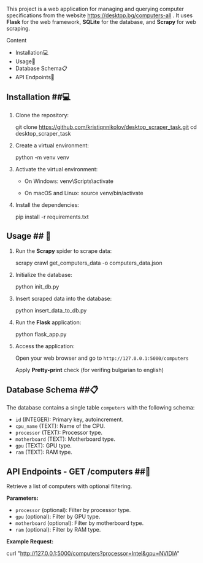 This project is a web application for managing and querying computer specifications from the website https://desktop.bg/computers-all .
It uses **Flask** for the web framework, **SQLite** for the database, and **Scrapy** for web scraping.

Content

- Installation💻
- Usage🚀
- Database Schema📋
- API Endpoints📡

## Installation ##💻

1. Clone the repository:

    git clone https://github.com/kristiqnnikolov/desktop_scraper_task.git
    cd desktop_scraper_task

2. Create a virtual environment:

    python -m venv venv


3. Activate the virtual environment:

    - On Windows:
      venv\Scripts\activate

    - On macOS and Linux:
      source venv/bin/activate


4. Install the dependencies:

    pip install -r requirements.txt


## Usage ## 🚀

1. Run the **Scrapy** spider to scrape data:

    scrapy crawl get_computers_data -o computers_data.json


2. Initialize the database:

    python init_db.py


3. Insert scraped data into the database:

    python insert_data_to_db.py


4. Run the **Flask** application:

    python flask_app.py


5. Access the application:

   Open your web browser and go to `http://127.0.0.1:5000/computers`
   
   Apply **Pretty-print** check (for verifing bulgarian to english)


## Database Schema ##📋

The database contains a single table `computers` with the following schema:

- `id` (INTEGER): Primary key, autoincrement.
- `cpu_name` (TEXT): Name of the CPU.
- `processor` (TEXT): Processor type.
- `motherboard` (TEXT): Motherboard type.
- `gpu` (TEXT): GPU type.
- `ram` (TEXT): RAM type.

## API Endpoints - GET /computers ##📡

Retrieve a list of computers with optional filtering.

**Parameters:**

- `processor` (optional): Filter by processor type.
- `gpu` (optional): Filter by GPU type.
- `motherboard` (optional): Filter by motherboard type.
- `ram` (optional): Filter by RAM type.

**Example Request:**

curl "http://127.0.0.1:5000/computers?processor=Intel&gpu=NVIDIA"







